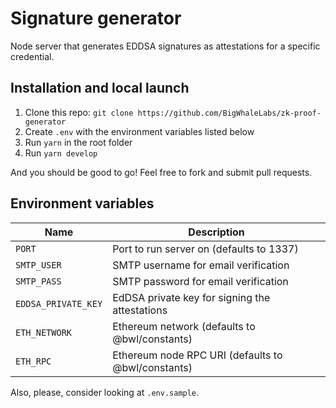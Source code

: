 # Signature generator

Node server that generates EDDSA signatures as attestations for a specific credential.

## Installation and local launch

1. Clone this repo: `git clone https://github.com/BigWhaleLabs/zk-proof-generator`
2. Create `.env` with the environment variables listed below
3. Run `yarn` in the root folder
4. Run `yarn develop`

And you should be good to go! Feel free to fork and submit pull requests.

## Environment variables

| Name                | Description                                        |
| ------------------- | -------------------------------------------------- |
| `PORT`              | Port to run server on (defaults to 1337)           |
| `SMTP_USER`         | SMTP username for email verification               |
| `SMTP_PASS`         | SMTP password for email verification               |
| `EDDSA_PRIVATE_KEY` | EdDSA private key for signing the attestations     |
| `ETH_NETWORK`       | Ethereum network (defaults to @bwl/constants)      |
| `ETH_RPC`           | Ethereum node RPC URI (defaults to @bwl/constants) |

Also, please, consider looking at `.env.sample`.
